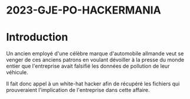 # 2023-GJE-PO-HACKERMANIA
# Introduction

Un ancien employé d'une célèbre marque d'automobile allmande veut se venger de ces anciens patrons en voulant dévoiller à la presse du monde entier
que l'entreprise avait falsifié les données de pollution de leur véhicule.

Il fait donc appel à un white-hat hacker afin de récupéré les fichiers qui prouveraient l'implication de l'entreprise dans cette affaire.
